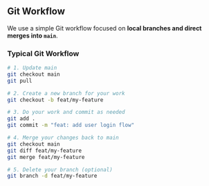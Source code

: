 ## Git Workflow

We use a simple Git workflow focused on **local branches and direct merges into `main`**.

### Typical Git Workflow

```bash
# 1. Update main
git checkout main
git pull

# 2. Create a new branch for your work
git checkout -b feat/my-feature

# 3. Do your work and commit as needed
git add .
git commit -m "feat: add user login flow"

# 4. Merge your changes back to main
git checkout main
git diff feat/my-feature
git merge feat/my-feature

# 5. Delete your branch (optional)
git branch -d feat/my-feature
```